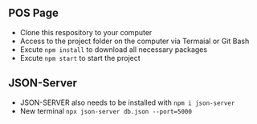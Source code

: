 ## POS Page

- Clone this respository to your computer
- Access to the project folder on the computer via Termaial or Git Bash
- Excute `npm install` to download all necessary packages
- Excute `npm start` to start the project

## JSON-Server

- JSON-SERVER also needs to be installed with `npm i json-server`
- New terminal `npx json-server db.json --port=5000`
  









